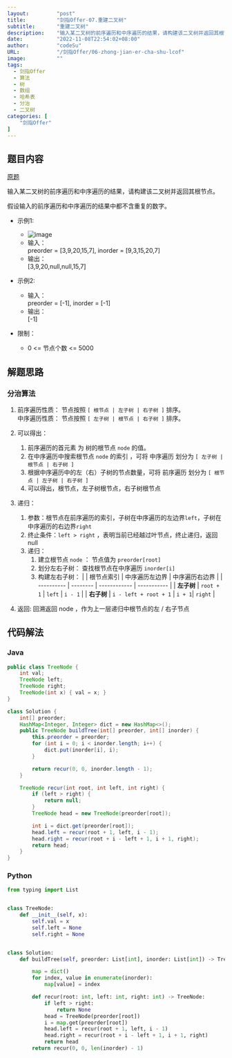 ```yaml
---
layout:         "post"
title:          "剑指Offer-07.重建二叉树"
subtitle:       "重建二叉树"
description:    "输入某二叉树的前序遍历和中序遍历的结果，请构建该二叉树并返回其根节点"
date:           "2022-11-08T22:54:02+08:00"
author:         "codeSu"
URL:            "/剑指Offer/06-zhong-jian-er-cha-shu-lcof"
image:          ""
tags:
  - 剑指Offer
  - 算法
  - 树
  - 数组
  - 哈希表
  - 分治
  - 二叉树
categories: [
    "剑指Offer"
]
---
```


## 题目内容

[原题](https://leetcode.cn/problems/zhong-jian-er-cha-shu-lcof/)

输入某二叉树的前序遍历和中序遍历的结果，请构建该二叉树并返回其根节点。

假设输入的前序遍历和中序遍历的结果中都不含重复的数字。

- 示例1:
  - ![image](https://assets.leetcode.com/uploads/2021/02/19/tree.jpg)
  - 输入：\
    preorder = [3,9,20,15,7], inorder = [9,3,15,20,7]
  - 输出：\
    [3,9,20,null,null,15,7]

- 示例2:
  - 输入：\
    preorder = [-1], inorder = [-1]
  - 输出：\
    [-1]

- 限制：
  - 0 <= 节点个数 <= 5000

## 解题思路

### 分治算法

1. 前序遍历性质： 节点按照 `[ 根节点 | 左子树 | 右子树 ]` 排序。 \
   中序遍历性质： 节点按照 `[ 左子树 | 根节点 | 右子树 ]` 排序。
2. 可以得出：
    1. 前序遍历的首元素 为 树的根节点 `node` 的值。
    2. 在中序遍历中搜索根节点 `node` 的索引 ，可将 中序遍历 划分为 `[ 左子树 | 根节点 | 右子树 ]`
    3. 根据中序遍历中的左（右）子树的节点数量，可将 前序遍历 划分为 `[ 根节点 | 左子树 | 右子树 ]`
    4. 可以得出，根节点，左子树根节点，右子树根节点
3. 递归：
    1. 参数：根节点在前序遍历的索引，子树在中序遍历的左边界`left`，子树在中序遍历的右边界`right`
    2. 终止条件：`left > right` ，表明当前已经越过叶节点，终止递归，返回null
    3. 递归：
        1. 建立根节点 `node` ： 节点值为 `preorder[root]`
        2. 划分左右子树： 查找根节点在中序遍历 `inorder[i]`
        3. 构建左右子树：
        |            | 根节点索引 | 中序遍历左边界 | 中序遍历右边界 |
        | ---------- | -------- | ------------ | ----------- |
        | **左子树**  | `root + 1` | `left`         | `i - 1`     |
        | **右子树** | `i - left + root + 1` | `i + 1`| `right` |

4. 返回: 回溯返回 node ，作为上一层递归中根节点的左 / 右子节点

## 代码解法

### Java

```java
public class TreeNode {
    int val;
    TreeNode left;
    TreeNode right;
    TreeNode(int x) { val = x; }
}

class Solution {
    int[] preorder;
    HashMap<Integer, Integer> dict = new HashMap<>();
    public TreeNode buildTree(int[] preorder, int[] inorder) {
        this.preorder = preorder;
        for (int i = 0; i < inorder.length; i++) {
            dict.put(inorder[i], i);
        }

        return recur(0, 0, inorder.length - 1);
    }

    TreeNode recur(int root, int left, int right) {
        if (left > right) {
            return null;
        }
        TreeNode head = new TreeNode(preorder[root]);

        int i = dict.get(preorder[root]);
        head.left = recur(root + 1, left, i - 1);
        head.right = recur(root + i - left + 1, i + 1, right);
        return head;
    }
}
```

### Python

```python
from typing import List


class TreeNode:
    def __init__(self, x):
        self.val = x
        self.left = None
        self.right = None


class Solution:
    def buildTree(self, preorder: List[int], inorder: List[int]) -> TreeNode:

        map = dict()
        for index, value in enumerate(inorder):
            map[value] = index

        def recur(root: int, left: int, right: int) -> TreeNode:
            if left > right:
                return None
            head = TreeNode(preorder[root])
            i = map.get(preorder[root])
            head.left = recur(root + 1, left, i - 1)
            head.right = recur(root + i - left + 1, i + 1, right)
            return head
        return recur(0, 0, len(inorder) - 1)

```
